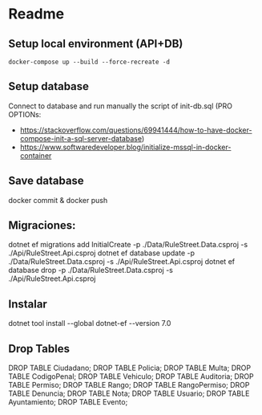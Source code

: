 # Readme

## Setup local environment (API+DB)
`docker-compose up --build --force-recreate -d`

## Setup database
Connect to database and run manually the script of init-db.sql
(PRO OPTIONs:
- https://stackoverflow.com/questions/69941444/how-to-have-docker-compose-init-a-sql-server-database)
- https://www.softwaredeveloper.blog/initialize-mssql-in-docker-container

## Save database
docker commit & docker push

## Migraciones: 
dotnet ef migrations add InitialCreate -p ./Data/RuleStreet.Data.csproj -s ./Api/RuleStreet.Api.csproj 
dotnet ef database update -p ./Data/RuleStreet.Data.csproj -s ./Api/RuleStreet.Api.csproj
dotnet ef database drop -p ./Data/RuleStreet.Data.csproj -s ./Api/RuleStreet.Api.csproj

## Instalar
dotnet tool install --global dotnet-ef --version 7.0

## Drop Tables 
DROP TABLE Ciudadano;
DROP TABLE Policia;
DROP TABLE Multa;
DROP TABLE CodigoPenal;
DROP TABLE Vehiculo;
DROP TABLE Auditoria;
DROP TABLE Permiso;
DROP TABLE Rango;
DROP TABLE RangoPermiso;
DROP TABLE Denuncia;
DROP TABLE Nota;
DROP TABLE Usuario;
DROP TABLE Ayuntamiento;
DROP TABLE Evento;
